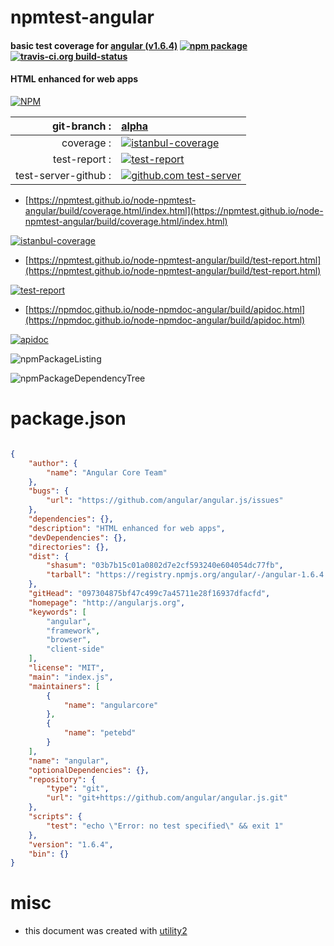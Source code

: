 # npmtest-angular

#### basic test coverage for  [angular (v1.6.4)](http://angularjs.org)  [![npm package](https://img.shields.io/npm/v/npmtest-angular.svg?style=flat-square)](https://www.npmjs.org/package/npmtest-angular) [![travis-ci.org build-status](https://api.travis-ci.org/npmtest/node-npmtest-angular.svg)](https://travis-ci.org/npmtest/node-npmtest-angular)

#### HTML enhanced for web apps

[![NPM](https://nodei.co/npm/angular.png?downloads=true&downloadRank=true&stars=true)](https://www.npmjs.com/package/angular)

| git-branch : | [alpha](https://github.com/npmtest/node-npmtest-angular/tree/alpha)|
|--:|:--|
| coverage : | [![istanbul-coverage](https://npmtest.github.io/node-npmtest-angular/build/coverage.badge.svg)](https://npmtest.github.io/node-npmtest-angular/build/coverage.html/index.html)|
| test-report : | [![test-report](https://npmtest.github.io/node-npmtest-angular/build/test-report.badge.svg)](https://npmtest.github.io/node-npmtest-angular/build/test-report.html)|
| test-server-github : | [![github.com test-server](https://npmtest.github.io/node-npmtest-angular/GitHub-Mark-32px.png)](https://npmtest.github.io/node-npmtest-angular/build/app/index.html) | | build-artifacts : | [![build-artifacts](https://npmtest.github.io/node-npmtest-angular/glyphicons_144_folder_open.png)](https://github.com/npmtest/node-npmtest-angular/tree/gh-pages/build)|

- [https://npmtest.github.io/node-npmtest-angular/build/coverage.html/index.html](https://npmtest.github.io/node-npmtest-angular/build/coverage.html/index.html)

[![istanbul-coverage](https://npmtest.github.io/node-npmtest-angular/build/screenCapture.buildCi.browser.%252Ftmp%252Fbuild%252Fcoverage.lib.html.png)](https://npmtest.github.io/node-npmtest-angular/build/coverage.html/index.html)

- [https://npmtest.github.io/node-npmtest-angular/build/test-report.html](https://npmtest.github.io/node-npmtest-angular/build/test-report.html)

[![test-report](https://npmtest.github.io/node-npmtest-angular/build/screenCapture.buildCi.browser.%252Ftmp%252Fbuild%252Ftest-report.html.png)](https://npmtest.github.io/node-npmtest-angular/build/test-report.html)

- [https://npmdoc.github.io/node-npmdoc-angular/build/apidoc.html](https://npmdoc.github.io/node-npmdoc-angular/build/apidoc.html)

[![apidoc](https://npmdoc.github.io/node-npmdoc-angular/build/screenCapture.buildCi.browser.%252Ftmp%252Fbuild%252Fapidoc.html.png)](https://npmdoc.github.io/node-npmdoc-angular/build/apidoc.html)

![npmPackageListing](https://npmtest.github.io/node-npmtest-angular/build/screenCapture.npmPackageListing.svg)

![npmPackageDependencyTree](https://npmtest.github.io/node-npmtest-angular/build/screenCapture.npmPackageDependencyTree.svg)



# package.json

```json

{
    "author": {
        "name": "Angular Core Team"
    },
    "bugs": {
        "url": "https://github.com/angular/angular.js/issues"
    },
    "dependencies": {},
    "description": "HTML enhanced for web apps",
    "devDependencies": {},
    "directories": {},
    "dist": {
        "shasum": "03b7b15c01a0802d7e2cf593240e604054dc77fb",
        "tarball": "https://registry.npmjs.org/angular/-/angular-1.6.4.tgz"
    },
    "gitHead": "097304875bf47c499c7a45711e28f16937dfacfd",
    "homepage": "http://angularjs.org",
    "keywords": [
        "angular",
        "framework",
        "browser",
        "client-side"
    ],
    "license": "MIT",
    "main": "index.js",
    "maintainers": [
        {
            "name": "angularcore"
        },
        {
            "name": "petebd"
        }
    ],
    "name": "angular",
    "optionalDependencies": {},
    "repository": {
        "type": "git",
        "url": "git+https://github.com/angular/angular.js.git"
    },
    "scripts": {
        "test": "echo \"Error: no test specified\" && exit 1"
    },
    "version": "1.6.4",
    "bin": {}
}
```



# misc
- this document was created with [utility2](https://github.com/kaizhu256/node-utility2)
